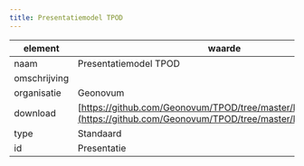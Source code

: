 ```yaml
---
title: Presentatiemodel TPOD
---
```


|element|waarde|
|-----|------|
| naam  |Presentatiemodel TPOD|
| omschrijving  ||
| organisatie  |Geonovum|
| download  | [https://github.com/Geonovum/TPOD/tree/master/Presentatiemodel](https://github.com/Geonovum/TPOD/tree/master/Presentatiemodel)|
| type  |Standaard|
| id  |Presentatie|

